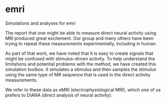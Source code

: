 # emri
Simulations and analyses for emri

The report that one might be able to measure direct neural activity using MRI produced great excitement.  Our group and many others have been trying to repeat these measurements experimentally, including in human.

As part of that work, we have noted that it is easy to create signals that might be confused with stimulus-driven activity. To help understand the limitations and potential problems with the method, we have created this simulation toolbox.  It simulates a stimulus and then samples the stimulus using the same type of MR sequence that is used in the direct activity measurements.

We refer to these data as eMRI (electrophysiological MRI), which one of us prefers to DIANA (direct analysis of neural activity).

